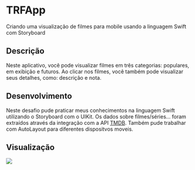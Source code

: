 # TRFApp
Criando uma visualização de filmes para mobile usando a linguagem Swift com Storyboard


<h2>Descrição</h2>

<p>Neste aplicativo, você pode visualizar filmes em três categorias: populares, em exibição e futuros. Ao clicar nos filmes, você também pode visualizar seus detalhes, como: descrição e nota.</p>

<h2> Desenvolvimento </h2>
<p> Neste desafio pude praticar meus conhecimentos na linguagem Swift utilizando o Storyboard com o UIKit. Os dados sobre filmes/séries... foram extraídos através da integração com a API <a href="https://developers.themoviedb.org/3/getting-started/introduction" target="_blank" rel="external">TMDB</a>. Também pude trabalhar com AutoLayout para diferentes dispositvos moveis.
</p>




<h2>Visualização</h2>

<img src="https://user-images.githubusercontent.com/102704880/180059414-236e8edc-d881-494d-9e1b-48a67879cacc.gif"/>

